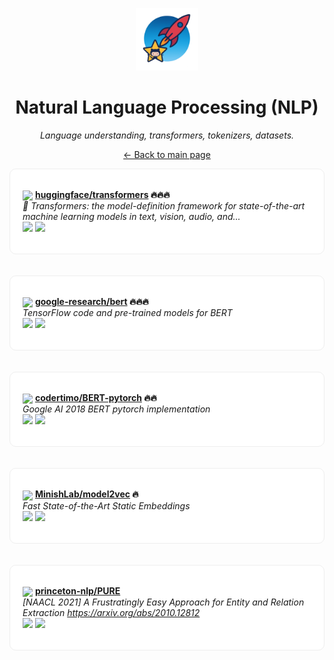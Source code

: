 <p align="center"><img src="../assets/awesome-logo.png" width="100" alt="Awesome Repos"/></p>
<h1 align="center">Natural Language Processing (NLP)</h1>
<p align="center"><i>Language understanding, transformers, tokenizers, datasets.</i></p>

<p align="center"><a href="../README.md">← Back to main page</a></p>

<div align="left" style="border:1px solid #eee; border-radius:10px; padding:18px 20px; background:#fff;">

<img src="https://avatars.githubusercontent.com/u/25720743?v=4" width="32" style="vertical-align:middle;"/> <strong><a href="https://github.com/huggingface/transformers">huggingface/transformers</a> 🔥🔥🔥</strong><br/>
<em>🤗 Transformers: the model-definition framework for state-of-the-art machine learning models in text, vision, audio, and...</em><br/>
<span>
<a href="https://github.com/huggingface/transformers/stargazers"><img src="https://img.shields.io/github/stars/huggingface/transformers?style=flat-square&labelColor=343b41"></a>
<a href="https://github.com/huggingface/transformers/network/members"><img src="https://img.shields.io/github/forks/huggingface/transformers?style=flat-square&labelColor=343b41"></a>
</span>
</div><br><br>

<div align="left" style="border:1px solid #eee; border-radius:10px; padding:18px 20px; background:#fff;">

<img src="https://avatars.githubusercontent.com/u/43830688?v=4" width="32" style="vertical-align:middle;"/> <strong><a href="https://github.com/google-research/bert">google-research/bert</a> 🔥🔥🔥</strong><br/>
<em>TensorFlow code and pre-trained models for BERT</em><br/>
<span>
<a href="https://github.com/google-research/bert/stargazers"><img src="https://img.shields.io/github/stars/google-research/bert?style=flat-square&labelColor=343b41"></a>
<a href="https://github.com/google-research/bert/network/members"><img src="https://img.shields.io/github/forks/google-research/bert?style=flat-square&labelColor=343b41"></a>
</span>
</div><br><br>

<div align="left" style="border:1px solid #eee; border-radius:10px; padding:18px 20px; background:#fff;">

<img src="https://avatars.githubusercontent.com/u/9063575?v=4" width="32" style="vertical-align:middle;"/> <strong><a href="https://github.com/codertimo/BERT-pytorch">codertimo/BERT-pytorch</a> 🔥🔥</strong><br/>
<em>Google AI 2018 BERT pytorch implementation</em><br/>
<span>
<a href="https://github.com/codertimo/BERT-pytorch/stargazers"><img src="https://img.shields.io/github/stars/codertimo/BERT-pytorch?style=flat-square&labelColor=343b41"></a>
<a href="https://github.com/codertimo/BERT-pytorch/network/members"><img src="https://img.shields.io/github/forks/codertimo/BERT-pytorch?style=flat-square&labelColor=343b41"></a>
</span>
</div><br><br>

<div align="left" style="border:1px solid #eee; border-radius:10px; padding:18px 20px; background:#fff;">

<img src="https://avatars.githubusercontent.com/u/177965497?v=4" width="32" style="vertical-align:middle;"/> <strong><a href="https://github.com/MinishLab/model2vec">MinishLab/model2vec</a> 🔥</strong><br/>
<em>Fast State-of-the-Art Static Embeddings</em><br/>
<span>
<a href="https://github.com/MinishLab/model2vec/stargazers"><img src="https://img.shields.io/github/stars/MinishLab/model2vec?style=flat-square&labelColor=343b41"></a>
<a href="https://github.com/MinishLab/model2vec/network/members"><img src="https://img.shields.io/github/forks/MinishLab/model2vec?style=flat-square&labelColor=343b41"></a>
</span>
</div><br><br>

<div align="left" style="border:1px solid #eee; border-radius:10px; padding:18px 20px; background:#fff;">

<img src="https://avatars.githubusercontent.com/u/44678448?v=4" width="32" style="vertical-align:middle;"/> <strong><a href="https://github.com/princeton-nlp/PURE">princeton-nlp/PURE</a> </strong><br/>
<em>[NAACL 2021] A Frustratingly Easy Approach for Entity and Relation Extraction https://arxiv.org/abs/2010.12812</em><br/>
<span>
<a href="https://github.com/princeton-nlp/PURE/stargazers"><img src="https://img.shields.io/github/stars/princeton-nlp/PURE?style=flat-square&labelColor=343b41"></a>
<a href="https://github.com/princeton-nlp/PURE/network/members"><img src="https://img.shields.io/github/forks/princeton-nlp/PURE?style=flat-square&labelColor=343b41"></a>
</span>
</div><br><br>

